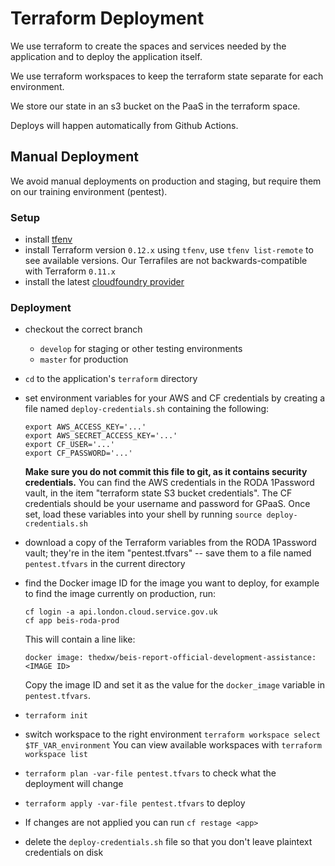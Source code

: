 # Terraform Deployment

We use terraform to create the spaces and services needed by the application and
to deploy the application itself.

We use terraform workspaces to keep the terraform state separate for each
environment.

We store our state in an s3 bucket on the PaaS in the terraform space.

Deploys will happen automatically from Github Actions.

## Manual Deployment

We avoid manual deployments on production and staging, but require them on our
training environment (pentest).

### Setup

- install [tfenv](https://github.com/tfutils/tfenv)
- install Terraform version `0.12.x` using `tfenv`, use `tfenv list-remote` to
  see available versions. Our Terrafiles are not backwards-compatible with
  Terraform `0.11.x`
- install the latest [cloudfoundry
  provider](https://github.com/cloudfoundry-community/terraform-provider-cf/wiki#installations)

### Deployment

- checkout the correct branch
  - `develop` for staging or other testing environments
  - `master` for production
- `cd` to the application's `terraform` directory
- set environment variables for your AWS and CF credentials by creating a file
  named `deploy-credentials.sh` containing the following:

  ```
  export AWS_ACCESS_KEY='...'
  export AWS_SECRET_ACCESS_KEY='...'
  export CF_USER='...'
  export CF_PASSWORD='...'
  ```

  **Make sure you do not commit this file to git, as it contains security
  credentials.** You can find the AWS credentials in the RODA 1Password vault,
  in the item "terraform state S3 bucket credentials". The CF credentials should
  be your username and password for GPaaS. Once set, load these variables into
  your shell by running `source deploy-credentials.sh`
- download a copy of the Terraform variables from the RODA 1Password vault;
  they're in the item "pentest.tfvars" -- save them to a file named
  `pentest.tfvars` in the current directory
- find the Docker image ID for the image you want to deploy, for example to find
  the image currently on production, run:

  ```
  cf login -a api.london.cloud.service.gov.uk
  cf app beis-roda-prod
  ```

  This will contain a line like:

  ```
  docker image: thedxw/beis-report-official-development-assistance:<IMAGE ID>
  ```

  Copy the image ID and set it as the value for the `docker_image` variable in
  `pentest.tfvars`.

- `terraform init`
- switch workspace to the right environment `terraform workspace select
  $TF_VAR_environment` You can view available workspaces with `terraform
  workspace list`
- `terraform plan -var-file pentest.tfvars` to check what the deployment will
  change
- `terraform apply -var-file pentest.tfvars` to deploy
- If changes are not applied you can run `cf restage <app>`
- delete the `deploy-credentials.sh` file so that you don't leave plaintext
  credentials on disk
